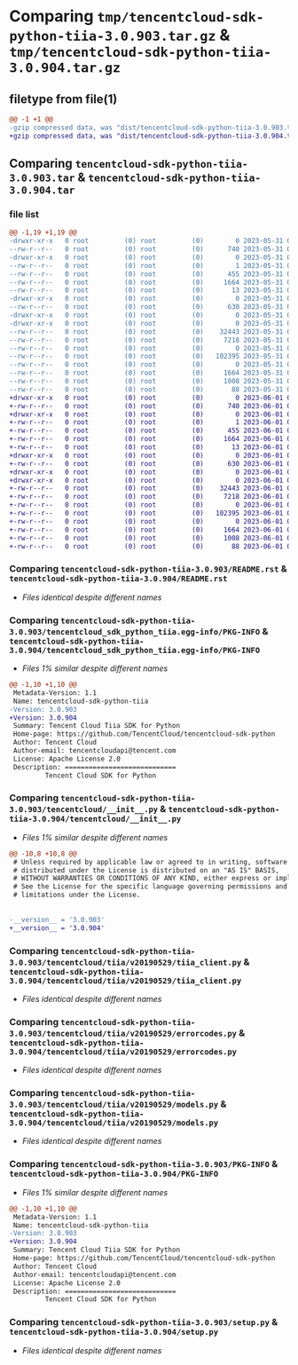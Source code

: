 # Comparing `tmp/tencentcloud-sdk-python-tiia-3.0.903.tar.gz` & `tmp/tencentcloud-sdk-python-tiia-3.0.904.tar.gz`

## filetype from file(1)

```diff
@@ -1 +1 @@
-gzip compressed data, was "dist/tencentcloud-sdk-python-tiia-3.0.903.tar", last modified: Wed May 31 02:23:35 2023, max compression
+gzip compressed data, was "dist/tencentcloud-sdk-python-tiia-3.0.904.tar", last modified: Thu Jun  1 02:48:44 2023, max compression
```

## Comparing `tencentcloud-sdk-python-tiia-3.0.903.tar` & `tencentcloud-sdk-python-tiia-3.0.904.tar`

### file list

```diff
@@ -1,19 +1,19 @@
-drwxr-xr-x   0 root         (0) root         (0)        0 2023-05-31 02:23:35.000000 tencentcloud-sdk-python-tiia-3.0.903/
--rw-r--r--   0 root         (0) root         (0)      740 2023-05-31 02:23:34.000000 tencentcloud-sdk-python-tiia-3.0.903/README.rst
-drwxr-xr-x   0 root         (0) root         (0)        0 2023-05-31 02:23:35.000000 tencentcloud-sdk-python-tiia-3.0.903/tencentcloud_sdk_python_tiia.egg-info/
--rw-r--r--   0 root         (0) root         (0)        1 2023-05-31 02:23:35.000000 tencentcloud-sdk-python-tiia-3.0.903/tencentcloud_sdk_python_tiia.egg-info/dependency_links.txt
--rw-r--r--   0 root         (0) root         (0)      455 2023-05-31 02:23:35.000000 tencentcloud-sdk-python-tiia-3.0.903/tencentcloud_sdk_python_tiia.egg-info/SOURCES.txt
--rw-r--r--   0 root         (0) root         (0)     1664 2023-05-31 02:23:35.000000 tencentcloud-sdk-python-tiia-3.0.903/tencentcloud_sdk_python_tiia.egg-info/PKG-INFO
--rw-r--r--   0 root         (0) root         (0)       13 2023-05-31 02:23:35.000000 tencentcloud-sdk-python-tiia-3.0.903/tencentcloud_sdk_python_tiia.egg-info/top_level.txt
-drwxr-xr-x   0 root         (0) root         (0)        0 2023-05-31 02:23:35.000000 tencentcloud-sdk-python-tiia-3.0.903/tencentcloud/
--rw-r--r--   0 root         (0) root         (0)      630 2023-05-31 02:23:34.000000 tencentcloud-sdk-python-tiia-3.0.903/tencentcloud/__init__.py
-drwxr-xr-x   0 root         (0) root         (0)        0 2023-05-31 02:23:35.000000 tencentcloud-sdk-python-tiia-3.0.903/tencentcloud/tiia/
-drwxr-xr-x   0 root         (0) root         (0)        0 2023-05-31 02:23:35.000000 tencentcloud-sdk-python-tiia-3.0.903/tencentcloud/tiia/v20190529/
--rw-r--r--   0 root         (0) root         (0)    32443 2023-05-31 02:23:35.000000 tencentcloud-sdk-python-tiia-3.0.903/tencentcloud/tiia/v20190529/tiia_client.py
--rw-r--r--   0 root         (0) root         (0)     7218 2023-05-31 02:23:35.000000 tencentcloud-sdk-python-tiia-3.0.903/tencentcloud/tiia/v20190529/errorcodes.py
--rw-r--r--   0 root         (0) root         (0)        0 2023-05-31 02:23:35.000000 tencentcloud-sdk-python-tiia-3.0.903/tencentcloud/tiia/v20190529/__init__.py
--rw-r--r--   0 root         (0) root         (0)   102395 2023-05-31 02:23:35.000000 tencentcloud-sdk-python-tiia-3.0.903/tencentcloud/tiia/v20190529/models.py
--rw-r--r--   0 root         (0) root         (0)        0 2023-05-31 02:23:35.000000 tencentcloud-sdk-python-tiia-3.0.903/tencentcloud/tiia/__init__.py
--rw-r--r--   0 root         (0) root         (0)     1664 2023-05-31 02:23:35.000000 tencentcloud-sdk-python-tiia-3.0.903/PKG-INFO
--rw-r--r--   0 root         (0) root         (0)     1008 2023-05-31 02:23:34.000000 tencentcloud-sdk-python-tiia-3.0.903/setup.py
--rw-r--r--   0 root         (0) root         (0)       88 2023-05-31 02:23:35.000000 tencentcloud-sdk-python-tiia-3.0.903/setup.cfg
+drwxr-xr-x   0 root         (0) root         (0)        0 2023-06-01 02:48:44.000000 tencentcloud-sdk-python-tiia-3.0.904/
+-rw-r--r--   0 root         (0) root         (0)      740 2023-06-01 02:48:44.000000 tencentcloud-sdk-python-tiia-3.0.904/README.rst
+drwxr-xr-x   0 root         (0) root         (0)        0 2023-06-01 02:48:44.000000 tencentcloud-sdk-python-tiia-3.0.904/tencentcloud_sdk_python_tiia.egg-info/
+-rw-r--r--   0 root         (0) root         (0)        1 2023-06-01 02:48:44.000000 tencentcloud-sdk-python-tiia-3.0.904/tencentcloud_sdk_python_tiia.egg-info/dependency_links.txt
+-rw-r--r--   0 root         (0) root         (0)      455 2023-06-01 02:48:44.000000 tencentcloud-sdk-python-tiia-3.0.904/tencentcloud_sdk_python_tiia.egg-info/SOURCES.txt
+-rw-r--r--   0 root         (0) root         (0)     1664 2023-06-01 02:48:44.000000 tencentcloud-sdk-python-tiia-3.0.904/tencentcloud_sdk_python_tiia.egg-info/PKG-INFO
+-rw-r--r--   0 root         (0) root         (0)       13 2023-06-01 02:48:44.000000 tencentcloud-sdk-python-tiia-3.0.904/tencentcloud_sdk_python_tiia.egg-info/top_level.txt
+drwxr-xr-x   0 root         (0) root         (0)        0 2023-06-01 02:48:44.000000 tencentcloud-sdk-python-tiia-3.0.904/tencentcloud/
+-rw-r--r--   0 root         (0) root         (0)      630 2023-06-01 02:48:44.000000 tencentcloud-sdk-python-tiia-3.0.904/tencentcloud/__init__.py
+drwxr-xr-x   0 root         (0) root         (0)        0 2023-06-01 02:48:44.000000 tencentcloud-sdk-python-tiia-3.0.904/tencentcloud/tiia/
+drwxr-xr-x   0 root         (0) root         (0)        0 2023-06-01 02:48:44.000000 tencentcloud-sdk-python-tiia-3.0.904/tencentcloud/tiia/v20190529/
+-rw-r--r--   0 root         (0) root         (0)    32443 2023-06-01 02:48:44.000000 tencentcloud-sdk-python-tiia-3.0.904/tencentcloud/tiia/v20190529/tiia_client.py
+-rw-r--r--   0 root         (0) root         (0)     7218 2023-06-01 02:48:44.000000 tencentcloud-sdk-python-tiia-3.0.904/tencentcloud/tiia/v20190529/errorcodes.py
+-rw-r--r--   0 root         (0) root         (0)        0 2023-06-01 02:48:44.000000 tencentcloud-sdk-python-tiia-3.0.904/tencentcloud/tiia/v20190529/__init__.py
+-rw-r--r--   0 root         (0) root         (0)   102395 2023-06-01 02:48:44.000000 tencentcloud-sdk-python-tiia-3.0.904/tencentcloud/tiia/v20190529/models.py
+-rw-r--r--   0 root         (0) root         (0)        0 2023-06-01 02:48:44.000000 tencentcloud-sdk-python-tiia-3.0.904/tencentcloud/tiia/__init__.py
+-rw-r--r--   0 root         (0) root         (0)     1664 2023-06-01 02:48:44.000000 tencentcloud-sdk-python-tiia-3.0.904/PKG-INFO
+-rw-r--r--   0 root         (0) root         (0)     1008 2023-06-01 02:48:44.000000 tencentcloud-sdk-python-tiia-3.0.904/setup.py
+-rw-r--r--   0 root         (0) root         (0)       88 2023-06-01 02:48:44.000000 tencentcloud-sdk-python-tiia-3.0.904/setup.cfg
```

### Comparing `tencentcloud-sdk-python-tiia-3.0.903/README.rst` & `tencentcloud-sdk-python-tiia-3.0.904/README.rst`

 * *Files identical despite different names*

### Comparing `tencentcloud-sdk-python-tiia-3.0.903/tencentcloud_sdk_python_tiia.egg-info/PKG-INFO` & `tencentcloud-sdk-python-tiia-3.0.904/tencentcloud_sdk_python_tiia.egg-info/PKG-INFO`

 * *Files 1% similar despite different names*

```diff
@@ -1,10 +1,10 @@
 Metadata-Version: 1.1
 Name: tencentcloud-sdk-python-tiia
-Version: 3.0.903
+Version: 3.0.904
 Summary: Tencent Cloud Tiia SDK for Python
 Home-page: https://github.com/TencentCloud/tencentcloud-sdk-python
 Author: Tencent Cloud
 Author-email: tencentcloudapi@tencent.com
 License: Apache License 2.0
 Description: ============================
         Tencent Cloud SDK for Python
```

### Comparing `tencentcloud-sdk-python-tiia-3.0.903/tencentcloud/__init__.py` & `tencentcloud-sdk-python-tiia-3.0.904/tencentcloud/__init__.py`

 * *Files 1% similar despite different names*

```diff
@@ -10,8 +10,8 @@
 # Unless required by applicable law or agreed to in writing, software
 # distributed under the License is distributed on an "AS IS" BASIS,
 # WITHOUT WARRANTIES OR CONDITIONS OF ANY KIND, either express or implied.
 # See the License for the specific language governing permissions and
 # limitations under the License.
 
 
-__version__ = '3.0.903'
+__version__ = '3.0.904'
```

### Comparing `tencentcloud-sdk-python-tiia-3.0.903/tencentcloud/tiia/v20190529/tiia_client.py` & `tencentcloud-sdk-python-tiia-3.0.904/tencentcloud/tiia/v20190529/tiia_client.py`

 * *Files identical despite different names*

### Comparing `tencentcloud-sdk-python-tiia-3.0.903/tencentcloud/tiia/v20190529/errorcodes.py` & `tencentcloud-sdk-python-tiia-3.0.904/tencentcloud/tiia/v20190529/errorcodes.py`

 * *Files identical despite different names*

### Comparing `tencentcloud-sdk-python-tiia-3.0.903/tencentcloud/tiia/v20190529/models.py` & `tencentcloud-sdk-python-tiia-3.0.904/tencentcloud/tiia/v20190529/models.py`

 * *Files identical despite different names*

### Comparing `tencentcloud-sdk-python-tiia-3.0.903/PKG-INFO` & `tencentcloud-sdk-python-tiia-3.0.904/PKG-INFO`

 * *Files 1% similar despite different names*

```diff
@@ -1,10 +1,10 @@
 Metadata-Version: 1.1
 Name: tencentcloud-sdk-python-tiia
-Version: 3.0.903
+Version: 3.0.904
 Summary: Tencent Cloud Tiia SDK for Python
 Home-page: https://github.com/TencentCloud/tencentcloud-sdk-python
 Author: Tencent Cloud
 Author-email: tencentcloudapi@tencent.com
 License: Apache License 2.0
 Description: ============================
         Tencent Cloud SDK for Python
```

### Comparing `tencentcloud-sdk-python-tiia-3.0.903/setup.py` & `tencentcloud-sdk-python-tiia-3.0.904/setup.py`

 * *Files identical despite different names*

